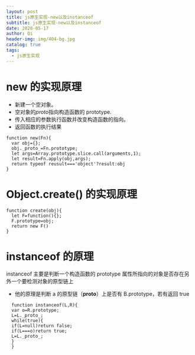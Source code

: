 ```yaml
---
layout: post
title: js原生实现-new以及instanceof
subtitle: js原生实现-new以及instanceof
date: 2020-05-17
author: Qi
header-img: img/404-bg.jpg
catalog: true
tags:
  - js原生实现
---
```


# new 的实现原理

- 新建一个空对象。
- 空对象的*proto*指向构造函数的 prototype.
- 传入相应的参数执行函数并改变构造函数的指向。
- 返回函数的执行结果

```
function new(Fn){
  var obj={};
  obj._proto_=Fn.prototype;
  let args=Array.prototype.slice.call(arguments,1);
  let result=Fn.apply(obj,args);
  return typeof reusult==='object'?result:obj
}
```

# Object.create() 的实现原理

```
function create(obj){
  let F=function(){};
  F.prototype=obj;
  return new F()
}
```

# instanceof 的原理

instanceof 主要是判断一个构造函数的 prototype 属性所指向的对象是否存在另外一个要检测对象的原型链上

- 他的原理是判断 a 的原型链（**proto**）上是否有 B.prototype，若有返回 true

```
  function instanceof(L,R){
  var o=R.prototype;
  L=L._proto_;
  while(true){
  if(L=null)return false;
  if(L===o)return true;
  L=L._proto_;
  }
  }
```

